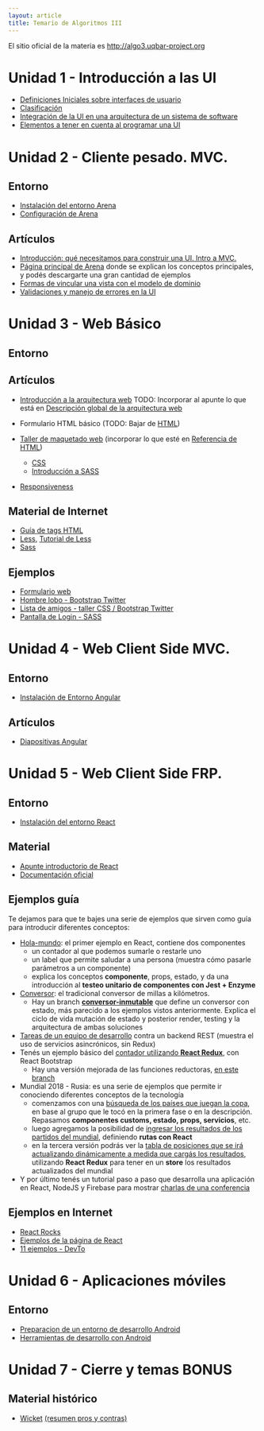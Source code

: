 ```yaml
---
layout: article
title: Temario de Algoritmos III
---
```


El sitio oficial de la materia es <http://algo3.uqbar-project.org>

# Unidad 1 - Introducción a las UI

- [Definiciones Iniciales sobre interfaces de usuario](ui-definiciones-iniciales.html)
- [Clasificación](ui-clasificacion.html)
- [Integración de la UI en una arquitectura de un sistema de software](ui-arquitectura-general.html)
- [Elementos a tener en cuenta al programar una UI](elementos-a-tener-en-cuenta-al-programar-ui.html)

# Unidad 2 - Cliente pesado. MVC.

## Entorno

- [Instalación del entorno Arena](arena-instalacion.html)
- [Configuración de Arena](arena-configuracion.html)

## Artículos

- [Introducción: qué necesitamos para construir una UI. Intro a MVC.](ui-mvnpesado-intro-mvc.html)
- [Página principal de Arena](https://sites.google.com/site/programacionui/herramientas/arena?authuser=0) donde se explican los conceptos principales, y podés descargarte una gran cantidad de ejemplos
- [Formas de vincular una vista con el modelo de dominio](ui-mvnpesado-formas-de-vincular-una-vista-con-el-modelo-de-dominio.html)
- [Validaciones y manejo de errores en la UI](validaciones-y-manejo-de-errores-en-la-ui.html)

# Unidad 3 - Web Básico

## Entorno

## Artículos

- [Introducción a la arquitectura web](https://sites.google.com/site/programacionui/temario/03-web-basico/web-intro-web?authuser=0) TODO: Incorporar al apunte lo que está en [Descripción global de la arquitectura web](descripcion-global-de-la-arquitectura-web.html)

- Formulario HTML básico (TODO: Bajar de [HTML](https://sites.google.com/site/programacionui/temario/03-web-basico/web-html-css?authuser=0))
- [Taller de maquetado web](https://docs.google.com/document/d/1UoEb9bzut-nMmB6wxDUVND3V8EymNFgOsw7Hka6EEkc/edit#) (incorporar lo que esté en [Referencia de HTML](html.html))
  - [CSS](css.html)
  - [Introducción a SASS](https://docs.google.com/document/d/1FX4pum1j4uq6s5nHhJRKitt7sYbLtKyBMmsifYkvGxc/edit?usp=sharing)
- [Responsiveness](responsiveness.html)

## Material de Internet

- [Guía de tags HTML](https://www.w3.org/MarkUp/Guide/)
- [Less](http://lesscss.org/), [Tutorial de Less](https://verekia.com/less-css/dont-read-less-css-tutorial-highly-addictive/)
- [Sass](https://sass-lang.com/)
  
## Ejemplos

- [Formulario web](https://github.com/uqbar-project/eg-formulario-web)
- [Hombre lobo - Bootstrap Twitter](https://github.com/uqbar-project/eg-hombrelobo-web)
- [Lista de amigos - taller CSS / Bootstrap Twitter](https://github.com/uqbar-project/eg-amigos-web)
- [Pantalla de Login - SASS](https://github.com/uqbar-project/eg-login-web)

# Unidad 4 - Web Client Side MVC.

## Entorno

- [Instalación de Entorno Angular](angular-instalacion.html)

## Artículos 

- [Diapositivas Angular](https://docs.google.com/presentation/d/1vWYZMAuiGz2FwKA83lD9E-JUia2Sh6EQjbZqrBU6GAw/edit#slide=id.gaeb93a84c_0_95)

# Unidad 5 - Web Client Side FRP.

## Entorno

- [Instalación del entorno React](react-instalacion.html)

## Material

- [Apunte introductorio de React](https://docs.google.com/document/d/1Ez9eHep73VtCH7EMU3e8Hks97cGG2LbTwDjtrdgwrVk/edit)
- [Documentación oficial](https://reactjs.org/docs/hello-world.html)

## Ejemplos guía

Te dejamos para que te bajes una serie de ejemplos que sirven como guía para introducir diferentes conceptos:

- [Hola-mundo](https://github.com/uqbar-project/eg-hola-mundo-react/): el primer ejemplo en React, contiene dos componentes
  - un contador al que podemos sumarle o restarle uno
  - un label que permite saludar a una persona (muestra cómo pasarle parámetros a un componente)
  - explica los conceptos **componente**, props, estado, y da una introducción al **testeo unitario de componentes con Jest + Enzyme**
- [Conversor](https://github.com/uqbar-project/eg-conversor-react): el tradicional conversor de millas a kilómetros.
  - Hay un branch [**conversor-inmutable**](https://github.com/uqbar-project/eg-conversor-react/tree/conversor-inmutable) que define un conversor con estado, más parecido a los ejemplos vistos anteriormente. Explica el ciclo de vida mutación de estado y posterior render, testing y la arquitectura de ambas soluciones
- [Tareas de un equipo de desarrollo](https://github.com/uqbar-project/eg-tareas-react) contra un backend REST (muestra el uso de servicios asincrónicos, sin Redux)
- Tenés un ejemplo básico del [contador utilizando **React Redux**](https://github.com/uqbar-project/eg-contador-react-redux), con React Bootstrap
  - Hay una versión mejorada de las funciones reductoras, [en este branch](https://github.com/uqbar-project/eg-contador-react-redux/tree/reducers)
- Mundial 2018 - Rusia: es una serie de ejemplos que permite ir conociendo diferentes conceptos de la tecnología
  - comenzamos con una [búsqueda de los países que juegan la copa](https://github.com/uqbar-project/eg-mundial2018-react), en base al grupo que le tocó en la primera fase o en la descripción. Repasamos **componentes customs, estado, props, servicios**, etc. 
  - luego agregamos la posibilidad de [ingresar los resultados de los partidos del mundial](https://github.com/uqbar-project/eg-mundial2018-react/tree/fase2), definiendo **rutas con React**
  - en la tercera versión podrás ver la [tabla de posiciones que se irá actualizando dinámicamente a medida que cargás los resultados](https://github.com/uqbar-project/eg-mundial2018-react/tree/fase3), utilizando **React Redux** para tener en un **store** los resultados actualizados del mundial
- Y por último tenés un tutorial paso a paso que desarrolla una aplicación en React, NodeJS y Firebase para mostrar [charlas de una conferencia](https://github.com/fdodino/conferencias-FSD)

## Ejemplos en Internet

- [React Rocks](https://react.rocks/)
- [Ejemplos de la página de React](https://reactjs.org/community/examples.html)
- [11 ejemplos - DevTo](https://dev.to/drminnaar/11-react-examples-2e6d)

# Unidad 6 - Aplicaciones móviles

## Entorno 

- [Preparacion de un entorno de desarrollo Android](android-instalacion.html)
- [Herramientas de desarrollo con Android](herramientas-de-desarrollo-con-android.html)

# Unidad 7 - Cierre y temas BONUS

## Material histórico

- [Wicket](como-bajar-y-correr-un-ejemplo-en-wicket.html) [(resumen pros y contras)](resumen-de-wicket--pros-y-contras.html)
